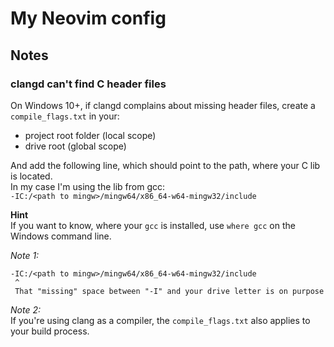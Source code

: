 # My Neovim config
## Notes
### clangd can't find C header files
On Windows 10+, if clangd complains about missing header files,
create a `compile_flags.txt` in your:  
- project root folder (local scope)
- drive root (global scope)

And add the following line, which should point to the path, where your C lib is located.  
In my case I'm using the lib from gcc:  
`-IC:/<path to mingw>/mingw64/x86_64-w64-mingw32/include`  

**Hint**  
If you want to know, where your `gcc` is installed, use `where gcc` on the Windows command line.  

*Note 1:*  
```text
-IC:/<path to mingw>/mingw64/x86_64-w64-mingw32/include
 ^
 That "missing" space between "-I" and your drive letter is on purpose
```

*Note 2:*  
If you're using clang as a compiler, the `compile_flags.txt` also applies 
to your build process.
